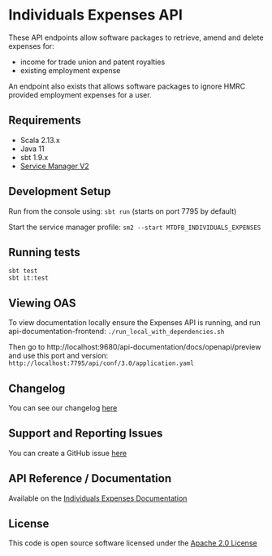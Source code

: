 Individuals Expenses API
========================
These API endpoints allow software packages to retrieve, amend and delete expenses for:

* income for trade union and patent royalties
* existing employment expense

An endpoint also exists that allows software packages to ignore HMRC provided employment expenses for a user.

## Requirements

- Scala 2.13.x
- Java 11
- sbt 1.9.x
- [Service Manager V2](https://github.com/hmrc/sm2)

## Development Setup

Run from the console using: `sbt run` (starts on port 7795 by default)

Start the service manager profile: `sm2 --start MTDFB_INDIVIDUALS_EXPENSES`

## Running tests

```
sbt test
sbt it:test
```

## Viewing OAS

To view documentation locally ensure the Expenses API is running, and run api-documentation-frontend:
`./run_local_with_dependencies.sh`

Then go to http://localhost:9680/api-documentation/docs/openapi/preview and use this port and version:
`http://localhost:7795/api/conf/3.0/application.yaml`

## Changelog

You can see our changelog [here](https://github.com/hmrc/income-tax-mtd-changelog)

## Support and Reporting Issues

You can create a GitHub issue [here](https://github.com/hmrc/income-tax-mtd-changelog/issues)

## API Reference / Documentation

Available on
the [Individuals Expenses Documentation](https://developer.service.hmrc.gov.uk/api-documentation/docs/api/service/individuals-expenses-api)

## License

This code is open source software licensed under
the [Apache 2.0 License]("http://www.apache.org/licenses/LICENSE-2.0.html")
